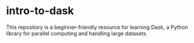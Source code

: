 # intro-to-dask
This repository is a beginner-friendly resource for learning Dask, a Python library for parallel computing and handling large datasets.
